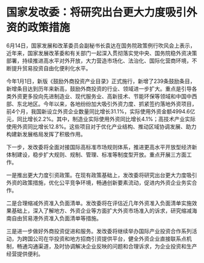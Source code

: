 

# 国家发改委：将研究出台更大力度吸引外资的政策措施

6月14日，国家发展和改革委员会副秘书长袁达在国务院政策例行吹风会上表示，近年来，国家发展改革委和有关部门一起深入贯彻落实党中央、国务院稳外资决策部署，持续推进高水平对外开放，大力营造市场化、法治化、国际化营商环境，不断提升贸易投资自由化便利化水平。

今年1月1日，新版《鼓励外商投资产业目录》正式施行，新增了239条鼓励条目，新增条目达到历年来新高，鼓励外商投资的行业、领域进一步扩大。重点是引导各类外资更多投向先进制造业、现代服务业、高新技术、节能环保等领域和中国中西部、东北地区。今年以来，各地纷纷加大吸引外资力度、抓紧签约落地外资项目，前4个月，我国新设立外资企业数量同比增长31.1%，实际使用外资金额4994.6亿元，同比增长2.2%。其中，制造业实际使用外资同比增长4.1%；高技术产业实际使用外资同比增长12.8%。这些项目对于优化产业结构、推动区域协调发展、助力构建新发展格局发挥了积极作用。

下一步，发改委将全面对接国际高标准市场规则体系，推进更高水平开放型经济新体制建设，稳步扩大规则、规制、管理、标准等制度型开放。重点开展三方面工作。

一是推出更大力度引资政策。在现有政策基础上，发改委将研究出台更大力度吸引外资的政策措施，优化公平竞争环境，畅通创新要素流动，促进内外资企业务实合作。

二是合理缩减外资准入负面清单。发改委将在评估近几年外资准入负面清单实施效果基础上，深入了解地方、外资企业等方面扩大外资市场准入的诉求，研究缩减海南自由贸易港外资准入负面清单等措施。

三是进一步做好外商投资促进和服务。发改委将继续举办国际产业投资合作系列活动，为跨国公司在华投资和地方招商引资提供平台，健全外资企业直接联系点机制，畅通沟通渠道，及时协调解决企业反映的问题和合理诉求，为企业投资和生产经营提供便利。

